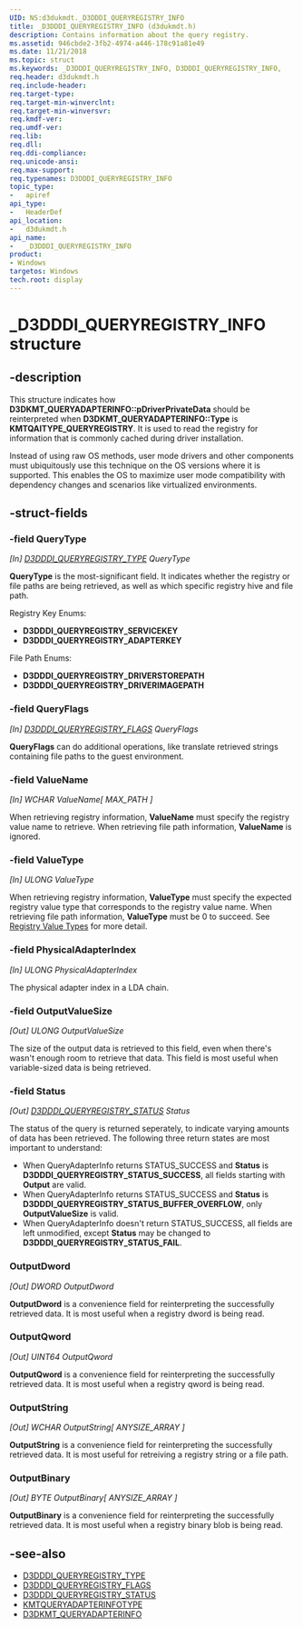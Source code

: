 ```yaml
---
UID: NS:d3dukmdt._D3DDDI_QUERYREGISTRY_INFO
title: _D3DDDI_QUERYREGISTRY_INFO (d3dukmdt.h)
description: Contains information about the query registry.
ms.assetid: 946cbde2-3fb2-4974-a446-178c91a81e49
ms.date: 11/21/2018
ms.topic: struct
ms.keywords: _D3DDDI_QUERYREGISTRY_INFO, D3DDDI_QUERYREGISTRY_INFO,
req.header: d3dukmdt.h
req.include-header:
req.target-type:
req.target-min-winverclnt:
req.target-min-winversvr:
req.kmdf-ver:
req.umdf-ver:
req.lib:
req.dll:
req.ddi-compliance:
req.unicode-ansi:
req.max-support:
req.typenames: D3DDDI_QUERYREGISTRY_INFO
topic_type:
-	apiref
api_type:
-	HeaderDef
api_location:
-	d3dukmdt.h
api_name:
-	_D3DDDI_QUERYREGISTRY_INFO
product: 
- Windows
targetos: Windows
tech.root: display
---
```


# _D3DDDI_QUERYREGISTRY_INFO structure

## -description
This structure indicates how **D3DKMT_QUERYADAPTERINFO\::pDriverPrivateData** should be reinterpreted when **D3DKMT_QUERYADAPTERINFO\::Type** is **KMTQAITYPE_QUERYREGISTRY**. 
It is used to read the registry for information that is commonly cached during driver installation.

Instead of using raw OS methods, user mode drivers and other components must ubiquitously use this technique on the OS versions where it is supported.
This enables the OS to maximize user mode compatibility with dependency changes and scenarios like virtualized environments.

## -struct-fields

### -field QueryType
*[In] [D3DDDI_QUERYREGISTRY_TYPE](ne-d3dukmdt-_d3dddi_queryregistry_type.md) QueryType*

**QueryType** is the most-significant field.
It indicates whether the registry or file paths are being retrieved, as well as which specific registry hive and file path.

Registry Key Enums:
- **D3DDDI_QUERYREGISTRY_SERVICEKEY**
- **D3DDDI_QUERYREGISTRY_ADAPTERKEY**

File Path Enums:
- **D3DDDI_QUERYREGISTRY_DRIVERSTOREPATH**
- **D3DDDI_QUERYREGISTRY_DRIVERIMAGEPATH**

### -field QueryFlags
*[In] [D3DDDI_QUERYREGISTRY_FLAGS](ns-d3dukmdt-_d3dddi_queryregistry_flags.md) QueryFlags*

**QueryFlags** can do additional operations, like translate retrieved strings containing file paths to the guest environment. 

### -field ValueName
*[In] WCHAR ValueName[ MAX\_PATH ]*

When retrieving registry information, **ValueName** must specify the registry value name to retrieve.
When retrieving file path information, **ValueName** is ignored. 

### -field ValueType
*[In] ULONG ValueType*

When retrieving registry information, **ValueType** must specify the expected registry value type that corresponds to the registry value name.
When retrieving file path information, **ValueType** must be 0 to succeed. 
See [Registry Value Types](https://docs.microsoft.com/en-us/windows/desktop/SysInfo/registry-value-types) for more detail.

### -field PhysicalAdapterIndex
*[In] ULONG PhysicalAdapterIndex*

The physical adapter index in a LDA chain.

### -field OutputValueSize
*[Out] ULONG OutputValueSize*

The size of the output data is retrieved to this field, even when there's wasn't enough room to retrieve that data.
This field is most useful when variable-sized data is being retrieved.

### -field Status
*[Out] [D3DDDI_QUERYREGISTRY_STATUS](ne-d3dukmdt-_d3dddi_queryregistry_status.md) Status*

The status of the query is returned seperately, to indicate varying amounts of data has been retrieved.
The following three return states are most important to understand:
- When QueryAdapterInfo returns STATUS_SUCCESS and **Status** is **D3DDDI_QUERYREGISTRY_STATUS_SUCCESS**, all fields starting with **Output** are valid.
- When QueryAdapterInfo returns STATUS_SUCCESS and **Status** is **D3DDDI_QUERYREGISTRY_STATUS_BUFFER_OVERFLOW**, only **OutputValueSize** is valid.
- When QueryAdapterInfo doesn't return STATUS_SUCCESS, all fields are left unmodified, except **Status** may be changed to **D3DDDI_QUERYREGISTRY_STATUS_FAIL**.

### OutputDword
*[Out] DWORD OutputDword*

**OutputDword** is a convenience field for reinterpreting the successfully retrieved data.
It is most useful when a registry dword is being read.

### OutputQword
*[Out] UINT64 OutputQword*

**OutputQword** is a convenience field for reinterpreting the successfully retrieved data.
It is most useful when a registry qword is being read.

### OutputString
*[Out] WCHAR OutputString[ ANYSIZE\_ARRAY ]*

**OutputString** is a convenience field for reinterpreting the successfully retrieved data.
It is most useful for retreiving a registry string or a file path.

### OutputBinary
*[Out] BYTE OutputBinary[ ANYSIZE\_ARRAY ]*

**OutputBinary** is a convenience field for reinterpreting the successfully retrieved data.
It is most useful when a registry binary blob is being read.

## -see-also
- [D3DDDI_QUERYREGISTRY_TYPE](ne-d3dukmdt-_d3dddi_queryregistry_type.md)
- [D3DDDI_QUERYREGISTRY_FLAGS](ns-d3dukmdt-_d3dddi_queryregistry_flags.md)
- [D3DDDI_QUERYREGISTRY_STATUS](ne-d3dukmdt-_d3dddi_queryregistry_status.md)
- [KMTQUERYADAPTERINFOTYPE](../d3dkmthk/ne-d3dkmthk-_kmtqueryadapterinfotype.md)
- [D3DKMT_QUERYADAPTERINFO](../d3dkmthk/ns-d3dkmthk-_d3dkmt_queryadapterinfo.md)
